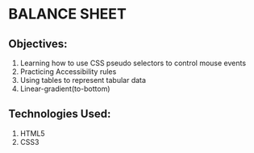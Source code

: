 # BALANCE SHEET


## Objectives:
1. Learning how to use CSS pseudo selectors to control mouse events
2. Practicing Accessibility rules
3. Using tables to represent tabular data
4. Linear-gradient(to-bottom)

## Technologies Used:
1. HTML5
2. CSS3
